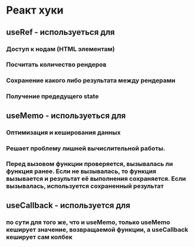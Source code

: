 # Реакт хуки

## useRef - используеться для

### Доступ к нодам (HTML элементам)

### Посчитать количество рендеров

### Сохранение какого либо результата между рендерами

### Получение предедущего state

##

## useMemo - используеться для

### Оптимизация и кеширования данных

### Решает проблему лишней вычислительной работы.

### Перед вызовом функции проверяется, вызывалась ли функция ранее. Если не вызывалась, то функция вызывается и результат её выполнения сохраняется. Если вызывалась, используется сохраненный результат

##

## useCallback - используется для

### по сути для того же, что и useMemo, только useMemo кеширует значение, возвращаемой функции, а useCallback кеширует сам колбек
